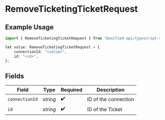 # RemoveTicketingTicketRequest

## Example Usage

```typescript
import { RemoveTicketingTicketRequest } from "@unified-api/typescript-sdk/sdk/models/operations";

let value: RemoveTicketingTicketRequest = {
    connectionId: "<value>",
    id: "<id>",
};
```

## Fields

| Field                | Type                 | Required             | Description          |
| -------------------- | -------------------- | -------------------- | -------------------- |
| `connectionId`       | *string*             | :heavy_check_mark:   | ID of the connection |
| `id`                 | *string*             | :heavy_check_mark:   | ID of the Ticket     |